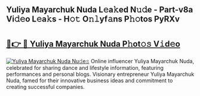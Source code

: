 ## Yuliya Mayarchuk Nuda L𝚎a𝚔ed N𝚞𝚍e - Part-v8a Vi𝚍𝚎o L𝚎a𝚔s - H𝚘𝚝 O𝚗𝚕yf𝚊ns P𝚑𝚘tos PyRXv

# <h2><a href="http://kf1be7.oniu.top/?m=Yuliya+Mayarchuk+Nuda">🔗👉 🔴 Yuliya Mayarchuk Nuda P𝚑ot𝚘𝚜 V𝚒d𝚎o</a></h2>

[![Yuliya Mayarchuk Nuda Nu𝚍e𝚜](https://i.imgur.com/0qMVB7G.gif)](http://kf1be7.oniu.top/?m=Yuliya+Mayarchuk+Nuda)
Online influencer Yuliya Mayarchuk Nuda, celebrated for sharing dance and lifestyle information, featuring performances and personal blogs. Visionary entrepreneur Yuliya Mayarchuk Nuda, famed for their innovative business ideas and commitment to creating successful companies.  
